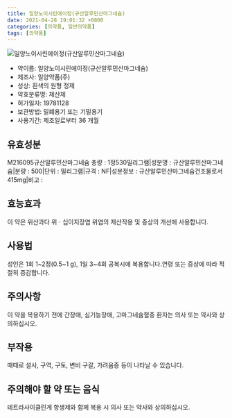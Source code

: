 ```yaml
---
title: 일양노이시린에이정(규산알루민산마그네슘)
date: 2021-04-28 19:01:32 +0800
categories: [의약품, 일반의약품]
tags: [의약품]
---
```

![일양노이시린에이정(규산알루민산마그네슘)](https://nedrug.mfds.go.kr/pbp/cmn/itemImageDownload/148674126111200110)

- 약이름: 일양노이시린에이정(규산알루민산마그네슘)
- 제조사: 일양약품(주)
- 성상: 흰색의 원형 정제
- 약효분류명: 제산제
- 허가일자: 19781128
- 보관방법: 밀폐용기 또는 기밀용기
- 사용기간: 제조일로부터 36 개월
## 유효성분
M216095규산알루민산마그네슘
총량 : 1정530밀리그램|성분명 : 규산알루민산마그네슘|분량 : 500|단위 : 밀리그램|규격 : NF|성분정보 : 규산알루민산마그네슘건조물로서 415mg|비고 :
## 효능효과
이 약은 위산과다 위ㆍ십이지장염 위염의 제산작용 및 증상의 개선에 사용합니다.
## 사용법
성인은 1회 1~2정(0.5~1 g), 1일 3~4회 공복시에 복용합니다.연령 또는 증상에 따라 적절히 증감합니다.
## 주의사항
이 약을 복용하기 전에 간장애, 심기능장애, 고마그네슘혈증 환자는 의사 또는 약사와 상의하십시오.
## 부작용
때때로 설사, 구역, 구토, 변비 구갈, 가려움증 등이 나타날 수 있습니다.
## 주의해야 할 약 또는 음식
테트라사이클린계 항생제와 함께 복용 시 의사 또는 약사와 상의하십시오.
